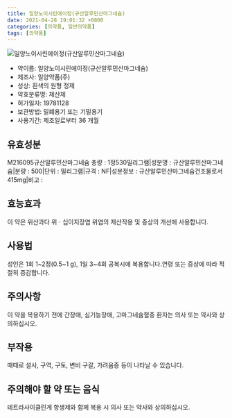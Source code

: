 ```yaml
---
title: 일양노이시린에이정(규산알루민산마그네슘)
date: 2021-04-28 19:01:32 +0800
categories: [의약품, 일반의약품]
tags: [의약품]
---
```

![일양노이시린에이정(규산알루민산마그네슘)](https://nedrug.mfds.go.kr/pbp/cmn/itemImageDownload/148674126111200110)

- 약이름: 일양노이시린에이정(규산알루민산마그네슘)
- 제조사: 일양약품(주)
- 성상: 흰색의 원형 정제
- 약효분류명: 제산제
- 허가일자: 19781128
- 보관방법: 밀폐용기 또는 기밀용기
- 사용기간: 제조일로부터 36 개월
## 유효성분
M216095규산알루민산마그네슘
총량 : 1정530밀리그램|성분명 : 규산알루민산마그네슘|분량 : 500|단위 : 밀리그램|규격 : NF|성분정보 : 규산알루민산마그네슘건조물로서 415mg|비고 :
## 효능효과
이 약은 위산과다 위ㆍ십이지장염 위염의 제산작용 및 증상의 개선에 사용합니다.
## 사용법
성인은 1회 1~2정(0.5~1 g), 1일 3~4회 공복시에 복용합니다.연령 또는 증상에 따라 적절히 증감합니다.
## 주의사항
이 약을 복용하기 전에 간장애, 심기능장애, 고마그네슘혈증 환자는 의사 또는 약사와 상의하십시오.
## 부작용
때때로 설사, 구역, 구토, 변비 구갈, 가려움증 등이 나타날 수 있습니다.
## 주의해야 할 약 또는 음식
테트라사이클린계 항생제와 함께 복용 시 의사 또는 약사와 상의하십시오.
